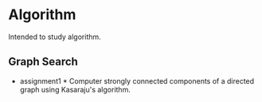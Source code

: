 # Algorithm
Intended to study algorithm.

## Graph Search
* assignment1 *
Computer strongly connected components of a directed graph using Kasaraju's algorithm.
